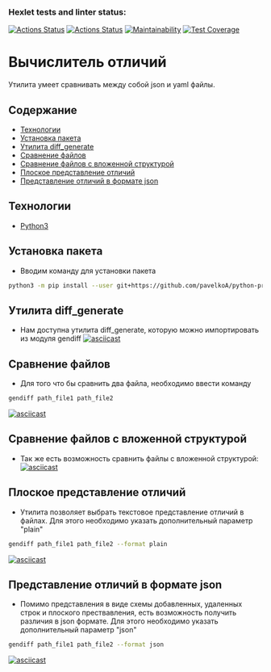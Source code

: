 ### Hexlet tests and linter status:
[![Actions Status](https://github.com/pavelkoA/python-project-50/actions/workflows/hexlet-check.yml/badge.svg)](https://github.com/pavelkoA/python-project-50/actions/workflows/hexlet-check.yml)
[![Actions Status](https://github.com/pavelkoA/python-project-50/actions/workflows/my-check.yml/badge.svg)](https://github.com/pavelkoA/python-project-50/actions/workflows/my-check.yml)
[![Maintainability](https://api.codeclimate.com/v1/badges/94c58bc4aede04bbc224/maintainability)](https://codeclimate.com/github/pavelkoA/python-project-50/maintainability)
[![Test Coverage](https://api.codeclimate.com/v1/badges/94c58bc4aede04bbc224/test_coverage)](https://codeclimate.com/github/pavelkoA/python-project-50/test_coverage)

<h1>Вычислитель отличий</h1>

Утилита умеет сравнивать между собой json и yaml файлы.

## Содержание
- [Технологии](#технологии)
- [Установка пакета](#установка-пакета)
- [Утилита diff_generate](#утилита-diff_generate)
- [Сравнение файлов](#сравнение-файлов)
- [Сравнение файлов с вложенной структурой](#сравнение-рекурсивных-файлов)
- [Плоское представление отличий](#плоское-представление-отличий)
- [Представление отличий в формате json](#представление-в-формате-json)


## Технологии
- [Python3](https://www.python.org/)


## Установка пакета

- Вводим команду для установки пакета
```sh
python3 -m pip install --user git+https://github.com/pavelkoA/python-project-50.git
```


## Утилита diff_generate

- Нам доступна утилита diff_generate,  которую можно импортировать из модуля gendiff
[![asciicast](https://asciinema.org/a/NebDKWglCP23z3G6n7nM1LnGj.svg)](https://asciinema.org/a/NebDKWglCP23z3G6n7nM1LnGj)


## Сравнение файлов

- Для того что бы сравнить два файла, необходимо ввести команду
```sh
gendiff path_file1 path_file2
```
[![asciicast](https://asciinema.org/a/QbcYPhzDLjQaiKsgfhIYD9YOa.svg)](https://asciinema.org/a/QbcYPhzDLjQaiKsgfhIYD9YOa)


## Сравнение файлов с вложенной структурой

- Так же есть возможность сравнить файлы с вложенной структурой:
[![asciicast](https://asciinema.org/a/h42f6CaaEY2ZSwp0MYMh7sBXj.svg)](https://asciinema.org/a/h42f6CaaEY2ZSwp0MYMh7sBXj)


## Плоское представление отличий

- Утилита позволяет выбрать текстовое представление отличий в файлах.
Для этого необходимо указать дополнительный параметр "plain"
```sh
gendiff path_file1 path_file2 --format plain
```
[![asciicast](https://asciinema.org/a/IYkaZ4hdpWvO81MqjgrzzyEFf.svg)](https://asciinema.org/a/IYkaZ4hdpWvO81MqjgrzzyEFf)


## Представление отличий в формате json

- Помимо представления в виде схемы добавленных, удаленных строк и плоского прествавления, есть возможность получить различия в json формате.
Для этого необходимо указать дополнительный параметр "json"

```sh
gendiff path_file1 path_file2 --format json
```
[![asciicast](https://asciinema.org/a/JyZMZikvkBO4Ik2QlAskAdeBy.svg)](https://asciinema.org/a/JyZMZikvkBO4Ik2QlAskAdeBy)
